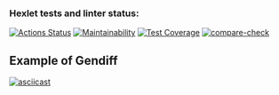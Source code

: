 ### Hexlet tests and linter status:
[![Actions Status](https://github.com/Gruf1/frontend-project-46/workflows/hexlet-check/badge.svg)](https://github.com/Gruf1/frontend-project-46/actions)
[![Maintainability](https://api.codeclimate.com/v1/badges/e8484bcc7aefcce04e39/maintainability)](https://codeclimate.com/github/Gruf1/frontend-project-46/maintainability)
[![Test Coverage](https://api.codeclimate.com/v1/badges/e8484bcc7aefcce04e39/test_coverage)](https://codeclimate.com/github/Gruf1/frontend-project-46/test_coverage)
[![compare-check](https://github.com/Gruf1/frontend-project-46/actions/workflows/compare-check.yml/badge.svg)](https://github.com/Gruf1/frontend-project-46/actions/workflows/compare-check.yml)
## Example of Gendiff
[![asciicast](https://asciinema.org/a/vpGZriaSUpkw17JyrLq9NXERc.svg)](https://asciinema.org/a/vpGZriaSUpkw17JyrLq9NXERc)
